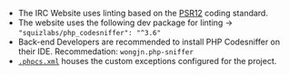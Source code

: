 * The IRC Website uses linting based on the [PSR12](https://www.php-fig.org/psr/psr-12/) coding standard.
* The website uses the following dev package for linting -> ```"squizlabs/php_codesniffer": "^3.6"```
* Back-end Developers are recommended to install PHP Codesniffer on their IDE. Recommedation: ```wongjn.php-sniffer```
* [`.phpcs.xml`](../../.phpcs.xml) houses the custom exceptions configured for the project.